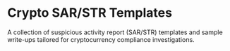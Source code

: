 # Crypto SAR/STR Templates 

A collection of suspicious activity report (SAR/STR) templates and sample write-ups tailored for cryptocurrency compliance investigations.




